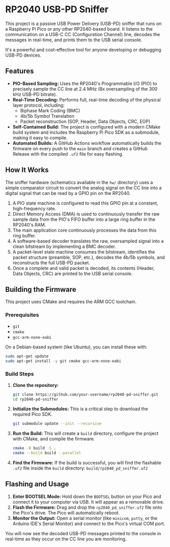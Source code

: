 # RP2040 USB-PD Sniffer

This project is a passive USB Power Delivery (USB-PD) sniffer that runs on a Raspberry Pi Pico or any other RP2040-based board. It listens to the communication on a USB-C CC (Configuration Channel) line, decodes the messages in real-time, and prints them to the USB serial console.

It's a powerful and cost-effective tool for anyone developing or debugging USB-PD devices.

## Features

*   **PIO-Based Sampling:** Uses the RP2040's Programmable I/O (PIO) to precisely sample the CC line at 2.4 MHz (8x oversampling of the 300 kHz USB-PD bitrate).
*   **Real-Time Decoding:** Performs full, real-time decoding of the physical layer protocol, including:
    *   Biphase Mark Coding (BMC)
    *   4b/5b Symbol Translation
    *   Packet reconstruction (SOP, Header, Data Objects, CRC, EOP)
*   **Self-Contained Build:** The project is configured with a modern CMake build system and includes the Raspberry Pi Pico SDK as a submodule, making it easy to compile.
*   **Automated Builds:** A GitHub Actions workflow automatically builds the firmware on every push to the `main` branch and creates a GitHub Release with the compiled `.uf2` file for easy flashing.

## How It Works

The sniffer hardware (schematics available in the `hw/` directory) uses a simple comparator circuit to convert the analog signal on the CC line into a digital signal that can be read by a GPIO pin on the RP2040.

1.  A PIO state machine is configured to read this GPIO pin at a constant, high-frequency rate.
2.  Direct Memory Access (DMA) is used to continuously transfer the raw sample data from the PIO's FIFO buffer into a large ring buffer in the RP2040's RAM.
3.  The main application core continuously processes the data from this ring buffer.
4.  A software-based decoder translates the raw, oversampled signal into a clean bitstream by implementing a BMC decoder.
5.  A packet-level state machine consumes the bitstream, identifies the packet structure (preamble, SOP, etc.), decodes the 4b/5b symbols, and reconstructs the full USB-PD packet.
6.  Once a complete and valid packet is decoded, its contents (Header, Data Objects, CRC) are printed to the USB serial console.

## Building the Firmware

This project uses CMake and requires the ARM GCC toolchain.

### Prerequisites

*   `git`
*   `cmake`
*   `gcc-arm-none-eabi`

On a Debian-based system (like Ubuntu), you can install these with:
```bash
sudo apt-get update
sudo apt-get install -y git cmake gcc-arm-none-eabi
```

### Build Steps

1.  **Clone the repository:**
    ```bash
    git clone https://github.com/your-username/rp2040-pd-sniffer.git
    cd rp2040-pd-sniffer
    ```

2.  **Initialize the Submodules:**
    This is a critical step to download the required Pico SDK.
    ```bash
    git submodule update --init --recursive
    ```

3.  **Run the Build:**
    This will create a `build` directory, configure the project with CMake, and compile the firmware.
    ```bash
    cmake -B build -S .
    cmake --build build --parallel
    ```

4.  **Find the Firmware:**
    If the build is successful, you will find the flashable `.uf2` file inside the `build` directory:
    `build/rp2040_pd_sniffer.uf2`

## Flashing and Usage

1.  **Enter BOOTSEL Mode:** Hold down the `BOOTSEL` button on your Pico and connect it to your computer via USB. It will appear as a removable drive.
2.  **Flash the Firmware:** Drag and drop the `rp2040_pd_sniffer.uf2` file onto the Pico's drive. The Pico will automatically reboot.
3.  **Monitor the Output:** Open a serial monitor (like `minicom`, `putty`, or the Arduino IDE's Serial Monitor) and connect to the Pico's virtual COM port.

You will now see the decoded USB-PD messages printed to the console in real-time as they occur on the CC line you are monitoring.
